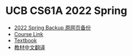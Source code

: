 # UCB CS61A 2022 Spring

- [2022 Spring Backup 原网页备份](https://cs61a.vercel.app/)
- [Course Link](https://cs61a.org/)
- [Textbook](http://composingprograms.com/)
- [教材中文翻译](https://composingprograms.netlify.app)

